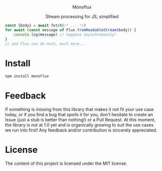 <p align="center">
Monoflux
 </p>
<p align="center">
Stream processing for JS, simplified
 </p>


```javascript
const {body} = await fetch(/* ... */)
for await (const message of Flux.fromReadableStream(body)) {
    console.log(message) // happens asynchronously!
}
// and Flux can do much, much more...
```


# Install

```typescript
npm install monoflux
```

# Feedback

If something is missing from this library that makes it not fit your use case today, or if you find a bug that spoils
it for you, don't hesitate to create an Issue (just a stub is better than nothing!) or a Pull Request. At this moment, the library is not at 1.0 yet and is organically growing to suit the use cases we run into first! Any feedback and/or contribution is sincerely appreciated.


# License

The content of this project is licensed under the MIT license.
